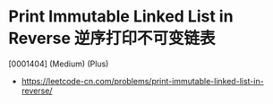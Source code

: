 # Print Immutable Linked List in Reverse 逆序打印不可变链表

[0001404] (Medium) (Plus)

- https://leetcode-cn.com/problems/print-immutable-linked-list-in-reverse/
